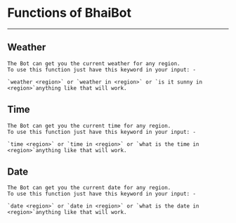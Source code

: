 # Functions of BhaiBot
-- -
## Weather
    The Bot can get you the current weather for any region.
    To use this function just have this keyword in your input: -

    `weather <region>` or `weather in <region>` or `is it sunny in <region>`anything like that will work.

## Time
    The Bot can get you the current time for any region.
    To use this function just have this keyword in your input: -

    `time <region>` or `time in <region>` or `what is the time in <region>`anything like that will work.

## Date
    The Bot can get you the current date for any region.
    To use this function just have this keyword in your input: -

    `date <region>` or `date in <region>` or `what is the date in <region>`anything like that will work.